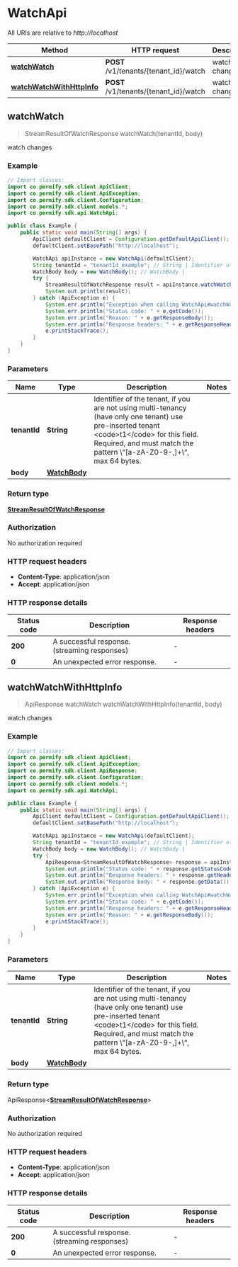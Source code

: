 # WatchApi

All URIs are relative to *http://localhost*

| Method | HTTP request | Description |
|------------- | ------------- | -------------|
| [**watchWatch**](WatchApi.md#watchWatch) | **POST** /v1/tenants/{tenant_id}/watch | watch changes |
| [**watchWatchWithHttpInfo**](WatchApi.md#watchWatchWithHttpInfo) | **POST** /v1/tenants/{tenant_id}/watch | watch changes |



## watchWatch

> StreamResultOfWatchResponse watchWatch(tenantId, body)

watch changes

### Example

```java
// Import classes:
import co.permify.sdk.client.ApiClient;
import co.permify.sdk.client.ApiException;
import co.permify.sdk.client.Configuration;
import co.permify.sdk.client.models.*;
import co.permify.sdk.api.WatchApi;

public class Example {
    public static void main(String[] args) {
        ApiClient defaultClient = Configuration.getDefaultApiClient();
        defaultClient.setBasePath("http://localhost");

        WatchApi apiInstance = new WatchApi(defaultClient);
        String tenantId = "tenantId_example"; // String | Identifier of the tenant, if you are not using multi-tenancy (have only one tenant) use pre-inserted tenant <code>t1</code> for this field. Required, and must match the pattern \\“[a-zA-Z0-9-,]+\\“, max 64 bytes.
        WatchBody body = new WatchBody(); // WatchBody | 
        try {
            StreamResultOfWatchResponse result = apiInstance.watchWatch(tenantId, body);
            System.out.println(result);
        } catch (ApiException e) {
            System.err.println("Exception when calling WatchApi#watchWatch");
            System.err.println("Status code: " + e.getCode());
            System.err.println("Reason: " + e.getResponseBody());
            System.err.println("Response headers: " + e.getResponseHeaders());
            e.printStackTrace();
        }
    }
}
```

### Parameters


| Name | Type | Description  | Notes |
|------------- | ------------- | ------------- | -------------|
| **tenantId** | **String**| Identifier of the tenant, if you are not using multi-tenancy (have only one tenant) use pre-inserted tenant &lt;code&gt;t1&lt;/code&gt; for this field. Required, and must match the pattern \\“[a-zA-Z0-9-,]+\\“, max 64 bytes. | |
| **body** | [**WatchBody**](WatchBody.md)|  | |

### Return type

[**StreamResultOfWatchResponse**](StreamResultOfWatchResponse.md)


### Authorization

No authorization required

### HTTP request headers

- **Content-Type**: application/json
- **Accept**: application/json

### HTTP response details
| Status code | Description | Response headers |
|-------------|-------------|------------------|
| **200** | A successful response.(streaming responses) |  -  |
| **0** | An unexpected error response. |  -  |

## watchWatchWithHttpInfo

> ApiResponse<StreamResultOfWatchResponse> watchWatch watchWatchWithHttpInfo(tenantId, body)

watch changes

### Example

```java
// Import classes:
import co.permify.sdk.client.ApiClient;
import co.permify.sdk.client.ApiException;
import co.permify.sdk.client.ApiResponse;
import co.permify.sdk.client.Configuration;
import co.permify.sdk.client.models.*;
import co.permify.sdk.api.WatchApi;

public class Example {
    public static void main(String[] args) {
        ApiClient defaultClient = Configuration.getDefaultApiClient();
        defaultClient.setBasePath("http://localhost");

        WatchApi apiInstance = new WatchApi(defaultClient);
        String tenantId = "tenantId_example"; // String | Identifier of the tenant, if you are not using multi-tenancy (have only one tenant) use pre-inserted tenant <code>t1</code> for this field. Required, and must match the pattern \\“[a-zA-Z0-9-,]+\\“, max 64 bytes.
        WatchBody body = new WatchBody(); // WatchBody | 
        try {
            ApiResponse<StreamResultOfWatchResponse> response = apiInstance.watchWatchWithHttpInfo(tenantId, body);
            System.out.println("Status code: " + response.getStatusCode());
            System.out.println("Response headers: " + response.getHeaders());
            System.out.println("Response body: " + response.getData());
        } catch (ApiException e) {
            System.err.println("Exception when calling WatchApi#watchWatch");
            System.err.println("Status code: " + e.getCode());
            System.err.println("Response headers: " + e.getResponseHeaders());
            System.err.println("Reason: " + e.getResponseBody());
            e.printStackTrace();
        }
    }
}
```

### Parameters


| Name | Type | Description  | Notes |
|------------- | ------------- | ------------- | -------------|
| **tenantId** | **String**| Identifier of the tenant, if you are not using multi-tenancy (have only one tenant) use pre-inserted tenant &lt;code&gt;t1&lt;/code&gt; for this field. Required, and must match the pattern \\“[a-zA-Z0-9-,]+\\“, max 64 bytes. | |
| **body** | [**WatchBody**](WatchBody.md)|  | |

### Return type

ApiResponse<[**StreamResultOfWatchResponse**](StreamResultOfWatchResponse.md)>


### Authorization

No authorization required

### HTTP request headers

- **Content-Type**: application/json
- **Accept**: application/json

### HTTP response details
| Status code | Description | Response headers |
|-------------|-------------|------------------|
| **200** | A successful response.(streaming responses) |  -  |
| **0** | An unexpected error response. |  -  |


